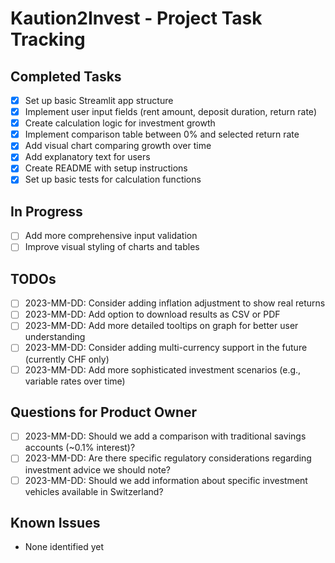 # Kaution2Invest - Project Task Tracking

## Completed Tasks
- [x] Set up basic Streamlit app structure
- [x] Implement user input fields (rent amount, deposit duration, return rate)
- [x] Create calculation logic for investment growth
- [x] Implement comparison table between 0% and selected return rate
- [x] Add visual chart comparing growth over time
- [x] Add explanatory text for users
- [x] Create README with setup instructions
- [x] Set up basic tests for calculation functions

## In Progress
- [ ] Add more comprehensive input validation
- [ ] Improve visual styling of charts and tables

## TODOs
- [ ] 2023-MM-DD: Consider adding inflation adjustment to show real returns
- [ ] 2023-MM-DD: Add option to download results as CSV or PDF
- [ ] 2023-MM-DD: Add more detailed tooltips on graph for better user understanding
- [ ] 2023-MM-DD: Consider adding multi-currency support in the future (currently CHF only)
- [ ] 2023-MM-DD: Add more sophisticated investment scenarios (e.g., variable rates over time)

## Questions for Product Owner
- [ ] 2023-MM-DD: Should we add a comparison with traditional savings accounts (~0.1% interest)?
- [ ] 2023-MM-DD: Are there specific regulatory considerations regarding investment advice we should note?
- [ ] 2023-MM-DD: Should we add information about specific investment vehicles available in Switzerland?

## Known Issues
- None identified yet 